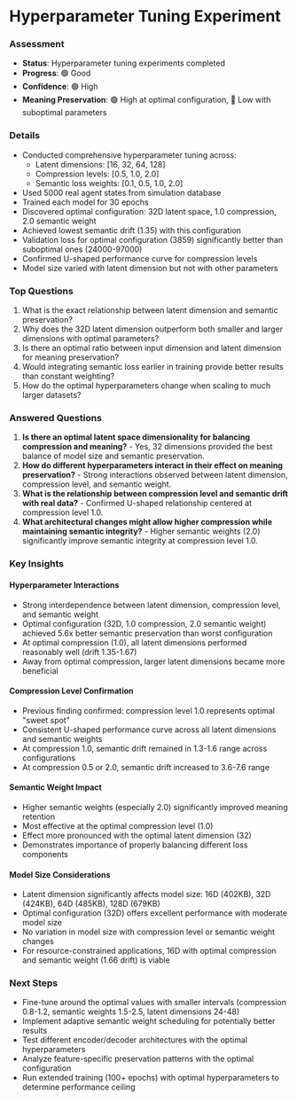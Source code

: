 # Hyperparameter Tuning Experiment

### Assessment
- **Status**: Hyperparameter tuning experiments completed
- **Progress**: 🟢 Good
- **Confidence**: 🟢 High
- **Meaning Preservation**: 🟢 High at optimal configuration, 🔴 Low with suboptimal parameters

### Details
- Conducted comprehensive hyperparameter tuning across:
  - Latent dimensions: [16, 32, 64, 128]
  - Compression levels: [0.5, 1.0, 2.0]
  - Semantic loss weights: [0.1, 0.5, 1.0, 2.0]
- Used 5000 real agent states from simulation database
- Trained each model for 30 epochs
- Discovered optimal configuration: 32D latent space, 1.0 compression, 2.0 semantic weight
- Achieved lowest semantic drift (1.35) with this configuration
- Validation loss for optimal configuration (3859) significantly better than suboptimal ones (24000-97000)
- Confirmed U-shaped performance curve for compression levels
- Model size varied with latent dimension but not with other parameters

### Top Questions
1. What is the exact relationship between latent dimension and semantic preservation?
2. Why does the 32D latent dimension outperform both smaller and larger dimensions with optimal parameters?
3. Is there an optimal ratio between input dimension and latent dimension for meaning preservation?
4. Would integrating semantic loss earlier in training provide better results than constant weighting?
5. How do the optimal hyperparameters change when scaling to much larger datasets?

### Answered Questions
1. **Is there an optimal latent space dimensionality for balancing compression and meaning?** - Yes, 32 dimensions provided the best balance of model size and semantic preservation.
2. **How do different hyperparameters interact in their effect on meaning preservation?** - Strong interactions observed between latent dimension, compression level, and semantic weight.
3. **What is the relationship between compression level and semantic drift with real data?** - Confirmed U-shaped relationship centered at compression level 1.0.
4. **What architectural changes might allow higher compression while maintaining semantic integrity?** - Higher semantic weights (2.0) significantly improve semantic integrity at compression level 1.0.

### Key Insights

#### Hyperparameter Interactions
- Strong interdependence between latent dimension, compression level, and semantic weight
- Optimal configuration (32D, 1.0 compression, 2.0 semantic weight) achieved 5.6x better semantic preservation than worst configuration
- At optimal compression (1.0), all latent dimensions performed reasonably well (drift 1.35-1.67)
- Away from optimal compression, larger latent dimensions became more beneficial

#### Compression Level Confirmation
- Previous finding confirmed: compression level 1.0 represents optimal "sweet spot"
- Consistent U-shaped performance curve across all latent dimensions and semantic weights
- At compression 1.0, semantic drift remained in 1.3-1.6 range across configurations
- At compression 0.5 or 2.0, semantic drift increased to 3.6-7.6 range

#### Semantic Weight Impact
- Higher semantic weights (especially 2.0) significantly improved meaning retention
- Most effective at the optimal compression level (1.0)
- Effect more pronounced with the optimal latent dimension (32)
- Demonstrates importance of properly balancing different loss components

#### Model Size Considerations
- Latent dimension significantly affects model size: 16D (402KB), 32D (424KB), 64D (485KB), 128D (679KB)
- Optimal configuration (32D) offers excellent performance with moderate model size
- No variation in model size with compression level or semantic weight changes
- For resource-constrained applications, 16D with optimal compression and semantic weight (1.66 drift) is viable

### Next Steps
- Fine-tune around the optimal values with smaller intervals (compression 0.8-1.2, semantic weights 1.5-2.5, latent dimensions 24-48)
- Implement adaptive semantic weight scheduling for potentially better results
- Test different encoder/decoder architectures with the optimal hyperparameters
- Analyze feature-specific preservation patterns with the optimal configuration
- Run extended training (100+ epochs) with optimal hyperparameters to determine performance ceiling 